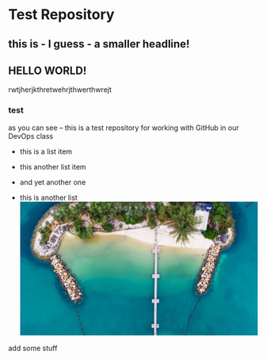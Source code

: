 # Test Repository

## this is - I guess - a smaller headline!
## HELLO WORLD!

rwtjherjkthretwehrjthwerthwrejt

### test

as you can see – this is a test repository for working with GitHub in our DevOps class

* this is a list item
* this another list item
* and yet another one

* this is another list
![](siloso.jpg)

add some stuff
